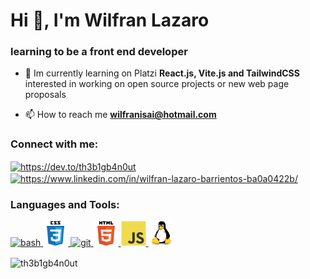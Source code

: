 <h1 align="left">Hi 👋, I'm Wilfran Lazaro</h1>
<h3 align="left"> learning to be a front end developer</h3>

- 🌱 Im currently learning on Platzi **React.js, Vite.js and TailwindCSS** interested in working on open source projects or new web page proposals

- 📫 How to reach me **wilfranisai@hotmail.com**

<h3 align="left">Connect with me:</h3>
<p align="left">
<a href="[https://dev.to/https://dev.to/th3b1gb4n0ut](https://dev.to/th3b1gb4n0ut)" target="blank"><img align="center" src="https://raw.githubusercontent.com/rahuldkjain/github-profile-readme-generator/master/src/images/icons/Social/devto.svg" alt="https://dev.to/th3b1gb4n0ut" height="30" width="40" /></a>
<a href="https://linkedin.com/in/https://www.linkedin.com/in/wilfran-lazaro-barrientos-ba0a0422b/" target="blank"><img align="center" src="https://raw.githubusercontent.com/rahuldkjain/github-profile-readme-generator/master/src/images/icons/Social/linked-in-alt.svg" alt="https://www.linkedin.com/in/wilfran-lazaro-barrientos-ba0a0422b/" height="30" width="40" /></a>
</p>

<h3 align="left">Languages and Tools:</h3>
<p align="left"> <a href="https://www.gnu.org/software/bash/" target="_blank" rel="noreferrer"> <img src="https://www.vectorlogo.zone/logos/gnu_bash/gnu_bash-icon.svg" alt="bash" width="40" height="40"/> </a> <a href="https://www.w3schools.com/css/" target="_blank" rel="noreferrer"> <img src="https://raw.githubusercontent.com/devicons/devicon/master/icons/css3/css3-original-wordmark.svg" alt="css3" width="40" height="40"/> </a> <a href="https://git-scm.com/" target="_blank" rel="noreferrer"> <img src="https://www.vectorlogo.zone/logos/git-scm/git-scm-icon.svg" alt="git" width="40" height="40"/> </a> <a href="https://www.w3.org/html/" target="_blank" rel="noreferrer"> <img src="https://raw.githubusercontent.com/devicons/devicon/master/icons/html5/html5-original-wordmark.svg" alt="html5" width="40" height="40"/> </a> <a href="https://developer.mozilla.org/en-US/docs/Web/JavaScript" target="_blank" rel="noreferrer"> <img src="https://raw.githubusercontent.com/devicons/devicon/master/icons/javascript/javascript-original.svg" alt="javascript" width="40" height="40"/> </a> <a href="https://www.linux.org/" target="_blank" rel="noreferrer"> <img src="https://raw.githubusercontent.com/devicons/devicon/master/icons/linux/linux-original.svg" alt="linux" width="40" height="40"/> </a> </p>

<p><img align="center" src="https://github-readme-stats.vercel.app/api/top-langs?username=th3b1gb4n0ut&show_icons=true&locale=en&layout=compact" alt="th3b1gb4n0ut" /></p>
